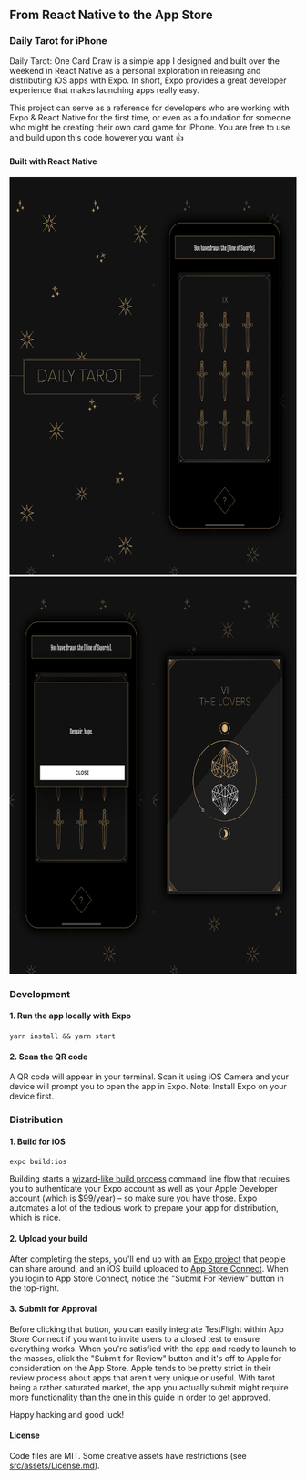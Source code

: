 ## From React Native to the App Store

### Daily Tarot for iPhone

Daily Tarot: One Card Draw is a simple app I designed and built over the weekend in React Native as a personal exploration in releasing and distributing iOS apps with Expo. In short, Expo provides a great developer experience that makes launching apps really easy.

This project can serve as a reference for developers who are working with Expo & React Native for the first time, or even as a foundation for someone who might be creating their own card game for iPhone. You are free to use and build upon this code however you want 👍

#### Built with React Native

<div style="display: flex">
  <div style="flex: 1">
    <img src="screenshot0.png" width="320" height="697" />
  </div>
  <div style="flex: 1">
    <img src="screenshot3.png" width="320" height="697" />
  </div>
</div>

<div style="display: flex">
  <div style="flex: 1">
    <img src="screenshot4.png" width="320" height="697" />
  </div>
  <div style="flex: 1">
    <img src="screenshot1.png" width="320" height="697" />
  </div>
</div>

### Development

#### 1. Run the app locally with Expo

```
yarn install && yarn start
```

#### 2. Scan the QR code

A QR code will appear in your terminal. Scan it using iOS Camera and your device will prompt you to open the app in Expo. Note: Install Expo on your device first.

### Distribution

#### 1. Build for iOS

```
expo build:ios
```

Building starts a [wizard-like build process](https://docs.expo.io/versions/latest/distribution/building-standalone-apps/#if-you-choose-to-build-for-ios) command line flow that requires you to authenticate your Expo account as well as your Apple Developer account (which is $99/year) – so make sure you have those. Expo automates a lot of the tedious work to prepare your app for distribution, which is nice.


#### 2. Upload your build

After completing the steps, you'll end up with an [Expo project](https://expo.io/@bennyschmidt/daily-tarot) that people can share around, and an iOS build uploaded to [App Store Connect](https://appstoreconnect.apple.com). When you login to App Store Connect, notice the "Submit For Review" button in the top-right.

#### 3. Submit for Approval

Before clicking that button, you can easily integrate TestFlight within App Store Connect if you want to invite users to a closed test to ensure everything works. When you're satisfied with the app and ready to launch to the masses, click the "Submit for Review" button and it's off to Apple for consideration on the App Store. Apple tends to be pretty strict in their review process about apps that aren't very unique or useful. With tarot being a rather saturated market, the app you actually submit might require more functionality than the one in this guide in order to get approved.

Happy hacking and good luck!

#### License

Code files are MIT.
Some creative assets have restrictions (see [src/assets/License.md](src/assets/License.md)).
